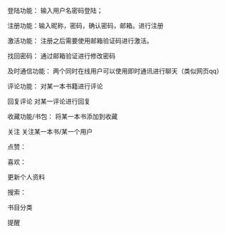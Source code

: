
登陆功能：
	输入用户名密码登陆；

注册功能：输入昵称，密码，确认密码，邮箱。进行注册

激活功能：
	注册之后需要使用邮箱验证码进行激活。

找回密码：
	通过邮箱验证进行修改密码

及时通信功能：
	两个同时在线用户可以使用即时通讯进行聊天（类似网页qq）

评论功能：
	对某一本书籍进行评论

回复评论
	对某一评论进行回复

收藏功能/书包：
	将某一本书添加到收藏

关注
	关注某一本书/某一个用户

点赞：

喜欢：

更新个人资料

搜索：

书目分类

提醒

